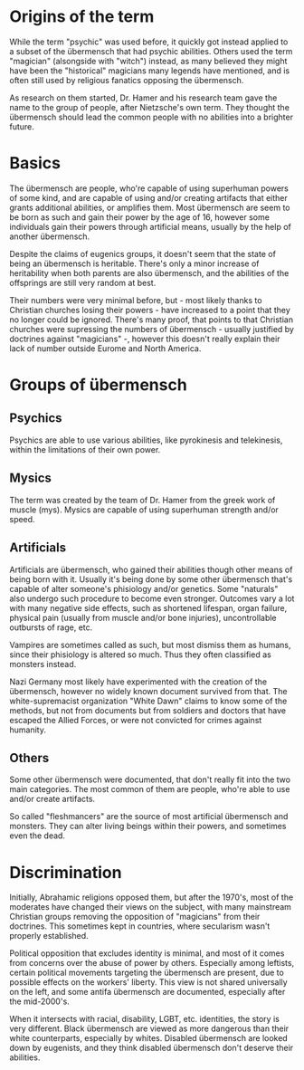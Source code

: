 # Origins of the term

While the term "psychic" was used before, it quickly got instead applied to a subset of the übermensch that had psychic 
abilities. Others used the term "magician" (alsongside with "witch") instead, as many believed they might have been the 
"historical" magicians many legends have mentioned, and is often still used by religious fanatics opposing the übermensch.

As research on them started, Dr. Hamer and his research team gave the name to the group of people, after Nietzsche's own term.
They thought the übermensch should lead the common people with no abilities into a brighter future.

# Basics

The übermensch are people, who're capable of using superhuman powers of some kind, and are capable of using and/or creating
artifacts that either grants additional abilities, or amplifies them. Most übermensch are seem to be born as such and gain
their power by the age of 16, however some individuals gain their powers through artificial means, usually by the help of
another übermensch.

Despite the claims of eugenics groups, it doesn't seem that the state of being an übermensch is heritable. There's only a minor
increase of heritability when both parents are also übermensch, and the abilities of the offsprings are still very random at
best.

Their numbers were very minimal before, but - most likely thanks to Christian churches losing their powers - have increased to
a point that they no longer could be ignored. There's many proof, that points to that Christian churches were supressing the
numbers of übermensch - usually justified by doctrines against "magicians" -, however this doesn't really explain their lack of
number outside Eurome and North America.

# Groups of übermensch

## Psychics

Psychics are able to use various abilities, like pyrokinesis and telekinesis, within the limitations of their own power.

## Mysics

The term was created by the team of Dr. Hamer from the greek work of muscle (mys). Mysics are capable of using superhuman 
strength and/or speed.

## Artificials

Artificials are übermensch, who gained their abilities though other means of being born with it. Usually it's being done by some
other übermensch that's capable of alter someone's phisiology and/or genetics. Some "naturals" also undergo such procedure to
become even stronger. Outcomes vary a lot with many negative side effects, such as shortened lifespan, organ failure, 
physical pain (usually from muscle and/or bone injuries), uncontrollable outbursts of rage, etc.

Vampires are sometimes called as such, but most dismiss them as humans, since their phisiology is altered so much. Thus they
often classified as monsters instead.

Nazi Germany most likely have experimented with the creation of the übermensch, however no widely known document survived from
that. The white-supremacist organization "White Dawn" claims to know some of the methods, but not from documents but from
soldiers and doctors that have escaped the Allied Forces, or were not convicted for crimes against humanity.

## Others

Some other übermensch were documented, that don't really fit into the two main categories. The most common of them are people,
who're able to use and/or create artifacts.

So called "fleshmancers" are the source of most artificial übermensch and monsters. They can alter living beings within their
powers, and sometimes even the dead.

# Discrimination

Initially, Abrahamic religions opposed them, but after the 1970's, most of the moderates have changed their views on the 
subject, with many mainstream Christian groups removing the opposition of "magicians" from their doctrines. This sometimes kept
in countries, where secularism wasn't properly established.

Political opposition that excludes identity is minimal, and most of it comes from concerns over the abuse of power by others. 
Especially among leftists, certain political movements targeting the übermensch are present, due to possible effects on the
workers' liberty. This view is not shared universally on the left, and some antifa übermensch are documented, especially after
the mid-2000's.

When it intersects with racial, disability, LGBT, etc. identities, the story is very different. Black übermensch are viewed as 
more dangerous than their white counterparts, especially by whites. Disabled übermensch are looked down by eugenists, and they
think disabled übermensch don't deserve their abilities.
